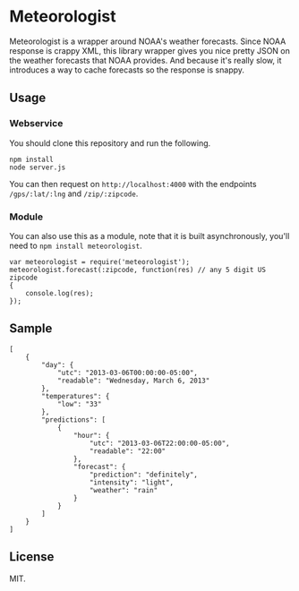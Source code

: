 # Meteorologist

Meteorologist is a wrapper around NOAA's weather forecasts. Since NOAA response is crappy XML, this library wrapper gives you nice pretty JSON on the weather forecasts that NOAA provides. And because it's really slow, it introduces a way to cache forecasts so the response is snappy.

## Usage

### Webservice

You should clone this repository and run the following.

	npm install
	node server.js

You can then request on `http://localhost:4000` with the endpoints `/gps/:lat/:lng` and `/zip/:zipcode`.

### Module

You can also use this as a module, note that it is built asynchronously, you'll need to `npm install meteorologist`.

	var meteorologist = require('meteorologist');
	meteorologist.forecast(:zipcode, function(res) // any 5 digit US zipcode
	{
		console.log(res);
	});

## Sample

	[
	    {
	        "day": {
	            "utc": "2013-03-06T00:00:00-05:00",
	            "readable": "Wednesday, March 6, 2013"
	        },
	        "temperatures": {
	            "low": "33"
	        },
	        "predictions": [
	            {
	                "hour": {
	                    "utc": "2013-03-06T22:00:00-05:00",
	                    "readable": "22:00"
	                },
	                "forecast": {
	                    "prediction": "definitely",
	                    "intensity": "light",
	                    "weather": "rain"
	                }
	            }
	        ]
	    }
	]

## License

MIT.